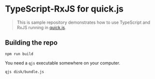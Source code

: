 # TypeScript-RxJS for quick.js

> This is sample repository demonstrates how to use TypeScript and RxJS running in [quick.js](https://bellard.org/quickjs/).

## Building the repo

```shell
npm run build
```

You need a `qjs` executable somewhere on your computer.

```shell
qjs disk/bundle.js
```
